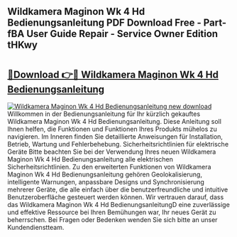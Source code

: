 ## Wildkamera Maginon Wk 4 Hd Bedienungsanleitung PDF Download Free - Part-fBA User Guide Repair - Service Owner Edition tHKwy

# <h2><a href="http://df1sdqa.blite.top/?on=Wildkamera+Maginon+Wk+4+Hd+Bedienungsanleitung">🔗Download 👉🔴 Wildkamera Maginon Wk 4 Hd Bedienungsanleitung</a></h2>

[![Wildkamera Maginon Wk 4 Hd Bedienungsanleitung new download](https://i.imgur.com/lujVjoI.png)](http://df1sdqa.blite.top/?on=Wildkamera+Maginon+Wk+4+Hd+Bedienungsanleitung)
Willkommen in der Bedienungsanleitung für Ihr kürzlich gekauftes Wildkamera Maginon Wk 4 Hd Bedienungsanleitung. Diese Anleitung soll Ihnen helfen, die Funktionen und Funktionen Ihres Produkts mühelos zu navigieren. Im Inneren finden Sie detaillierte Anweisungen für Installation, Betrieb, Wartung und Fehlerbehebung. Sicherheitsrichtlinien für elektrische Geräte Bitte beachten Sie bei der Verwendung Ihres neuen Wildkamera Maginon Wk 4 Hd Bedienungsanleitung alle elektrischen Sicherheitsrichtlinien. Zu den erweiterten Funktionen von Wildkamera Maginon Wk 4 Hd Bedienungsanleitung gehören Geolokalisierung, intelligente Warnungen, anpassbare Designs und Synchronisierung mehrerer Geräte, die alle einfach über die benutzerfreundliche und intuitive Benutzeroberfläche gesteuert werden können. Wir vertrauen darauf, dass das Wildkamera Maginon Wk 4 Hd BedienungsanleitungD eine zuverlässige und effektive Ressource bei Ihren Bemühungen war, Ihr neues Gerät zu beherrschen. Bei Fragen oder Bedenken wenden Sie sich bitte an unser Kundendienstteam.

